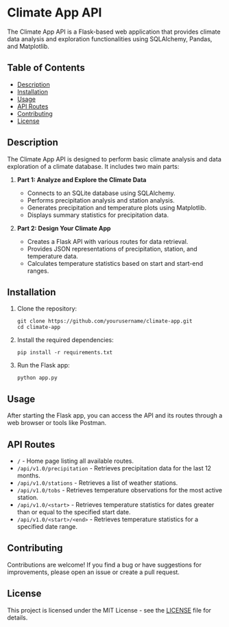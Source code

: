 # Climate App API

The Climate App API is a Flask-based web application that provides climate data analysis and exploration functionalities using SQLAlchemy, Pandas, and Matplotlib.

## Table of Contents

- [Description](#description)
- [Installation](#installation)
- [Usage](#usage)
- [API Routes](#api-routes)
- [Contributing](#contributing)
- [License](#license)

## Description

The Climate App API is designed to perform basic climate analysis and data exploration of a climate database. It includes two main parts:

1. **Part 1: Analyze and Explore the Climate Data**

   - Connects to an SQLite database using SQLAlchemy.
   - Performs precipitation analysis and station analysis.
   - Generates precipitation and temperature plots using Matplotlib.
   - Displays summary statistics for precipitation data.

2. **Part 2: Design Your Climate App**
   - Creates a Flask API with various routes for data retrieval.
   - Provides JSON representations of precipitation, station, and temperature data.
   - Calculates temperature statistics based on start and start-end ranges.

## Installation

1. Clone the repository:

   ```
   git clone https://github.com/yourusername/climate-app.git
   cd climate-app
   ```

2. Install the required dependencies:

   ```
   pip install -r requirements.txt
   ```

3. Run the Flask app:
   ```
   python app.py
   ```

## Usage

After starting the Flask app, you can access the API and its routes through a web browser or tools like Postman.

## API Routes

- `/` - Home page listing all available routes.
- `/api/v1.0/precipitation` - Retrieves precipitation data for the last 12 months.
- `/api/v1.0/stations` - Retrieves a list of weather stations.
- `/api/v1.0/tobs` - Retrieves temperature observations for the most active station.
- `/api/v1.0/<start>` - Retrieves temperature statistics for dates greater than or equal to the specified start date.
- `/api/v1.0/<start>/<end>` - Retrieves temperature statistics for a specified date range.

## Contributing

Contributions are welcome! If you find a bug or have suggestions for improvements, please open an issue or create a pull request.

## License

This project is licensed under the MIT License - see the [LICENSE](LICENSE) file for details.

